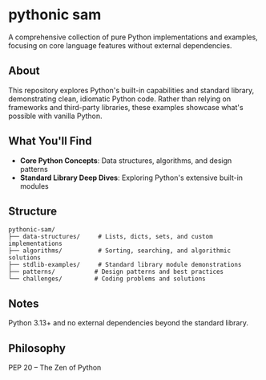 # pythonic sam

A comprehensive collection of pure Python implementations and examples, focusing on core language features without external dependencies.

## About

This repository explores Python's built-in capabilities and standard library, demonstrating clean, idiomatic Python code. Rather than relying on frameworks and third-party libraries, these examples showcase what's possible with vanilla Python.

## What You'll Find

- **Core Python Concepts**: Data structures, algorithms, and design patterns
- **Standard Library Deep Dives**: Exploring Python's extensive built-in modules

## Structure

```
pythonic-sam/
├── data-structures/     # Lists, dicts, sets, and custom implementations
├── algorithms/          # Sorting, searching, and algorithmic solutions
├── stdlib-examples/     # Standard library module demonstrations
├── patterns/           # Design patterns and best practices
└── challenges/         # Coding problems and solutions
```

## Notes


Python 3.13+ and no external dependencies beyond the standard library.

## Philosophy

PEP 20 – The Zen of Python